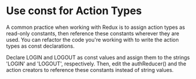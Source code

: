 # Use const for Action Types

A common practice when working with Redux is to assign action types as read-only constants, then reference these constants wherever they are used. You can refactor the code you're working with to write the action types as const declarations.

Declare LOGIN and LOGOUT as const values and assign them to the strings 'LOGIN' and 'LOGOUT', respectively. Then, edit the authReducer() and the action creators to reference these constants instead of string values.
